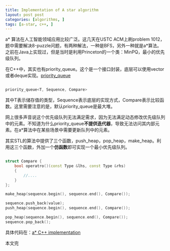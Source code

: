 ```yaml
---
title: Implementation of A star algorithm
layout: post post
categories: [algorithms, ]
tags: [a-star, c++, ]
---
```



a\* 算法在人工智能领域应用比较广泛。这几天在USTC ACM上刷problem 1012，题中需要解决8-puzzle问题，有两种解法，一种是BFS，另外一种就是a\*算法。之前在Java上实现过，但是当时是利用Princeton的一个类：MinPQ，最小的优先级队列。

在C++中，其实也有priority_queue。这个是一个接口封装，底层可以使用vector或者deque实现。[priority_queue](http://www.sgi.com/tech/stl/priority_queue.html)

```cpp

priority_queue<T, Sequence, Compare>
```

其中T表示储存值的类型，Sequence表示底层的实现方式，Compare表示比较函数。这里需要注意的是，默认priority_queue是最大堆。

网上很多声音说这个优先级队列无法满足需求，因为无法满足动态修改优先级队列中的元素。不知道为什么priority_queue**不提供迭代器**，导致无法访问其内部元素。在a\*算法中在某些场景中需要更新队列中的元素。

其实STL的算法中提供了三个函数，push_heap，pop_heap，make_heap。利用这三个函数，外加一个**仿函数**即可实现一个最小优先级队列。

```cpp

struct Compare {
	bool operatro()(const Type &lhs, const Type &rhs)
	{
		//....
	}
};

make_heap(sequence.begin(), sequence.end(), Compare());

sequence.push_back(value);
push_heap(sequence.begin(), sequence.end(), Compare());

pop_heap(sequence.begin(), sequence.end(), Compare());
sequence.pop_back();
```

具体代码在：[a\* C++ implementation](https://github.com/chunyang-wen/code-practice/blob/master/CPP/USTC-ACM-Prob1012.cpp)

本文完
